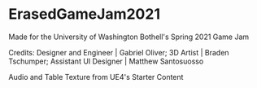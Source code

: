 # ErasedGameJam2021

Made for the University of Washington Bothell's Spring 2021 Game Jam

Credits:
Designer and Engineer | Gabriel Oliver;
3D Artist | Braden Tschumper;
Assistant UI Designer | Matthew Santosuosso

Audio and Table Texture from UE4's Starter Content
